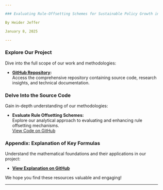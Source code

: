 ```yaml
---

### Evaluating Rule-Offsetting Schemes for Sustainable Policy Growth in Modern Democracies

By Heider Jeffer

January 8, 2025

---
```

### Explore Our Project  

Dive into the full scope of our work and methodologies:  

- **[GitHub Repository](https://github.com/HeiderJeffer/Evaluating-Rule-Offsetting-Schemes-for-Sustainable-Policy-Growth-in-Modern-Democracies):**  
  Access the comprehensive repository containing source code, research insights, and technical documentation.

### Delve Into the Source Code  

Gain in-depth understanding of our methodologies:  

- **Evaluate Rule Offsetting Schemes:**  
  Explore our analytical approach to evaluating and enhancing rule offsetting mechanisms.  
  [View Code on GitHub](https://github.com/HeiderJeffer/Evaluating-Rule-Offsetting-Schemes-for-Sustainable-Policy-Growth-in-Modern-Democracies/blob/main/evaluate_rule_offsetting_schemes.ipynb)

### Appendix: Explanation of Key Formulas  

Understand the mathematical foundations and their applications in our project:  
- **[View Explanation on GitHub](https://github.com/HeiderJeffer/Evaluating-Rule-Offsetting-Schemes-for-Sustainable-Policy-Growth-in-Modern-Democracies/blob/main/tex/main.pdf)**  

We hope you find these resources valuable and engaging!  

---
